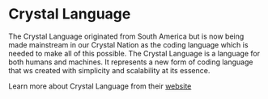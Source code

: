 # Crystal Language

The Crystal Language originated from South America but is now being made mainstream in our Crystal Nation as the coding language which is needed to make all of this possible. The Crystal Language is a language for both humans and machines. It represents a new form of coding language that ws created with simplicity and scalability at its essence. 

Learn more about Crystal Language from their [website](https://www.crystal-lang.org)